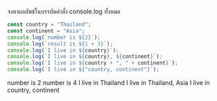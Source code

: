 จงหาผลลัพธ์ในบรรทัดคำสั่ง console.log ทั้งหมด

```js
const country = "Thailand";
const continent = "Asia";
console.log(`number is ${2}`);
console.log(`result is ${1 + 3}`);
console.log(`I live in ${country}`);
console.log(`I live in ${country}, ${continent}`);
console.log(`I live in ${country + ", " + continent}`);
console.log(`I live in ${"country, continent"}`);
```
number is 2
number is 4
I live in Thailand
I live in Thailand, Asia
I live in country, continent